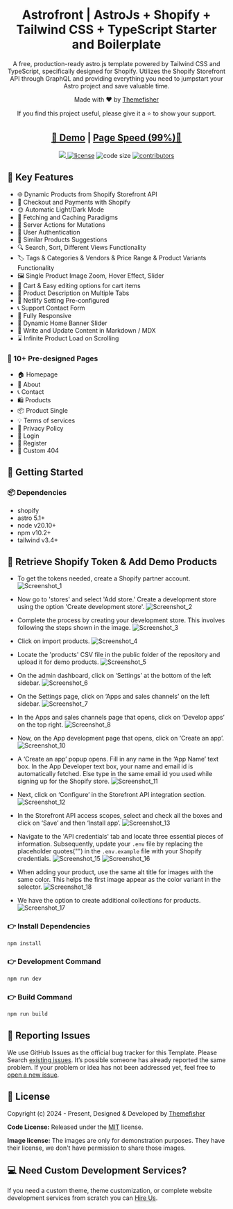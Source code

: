 <h1 align=center>Astrofront | AstroJs + Shopify + Tailwind CSS + TypeScript Starter and Boilerplate</h1>

<p align=center>A free, production-ready astro.js template powered by Tailwind CSS and TypeScript, specifically designed for Shopify. Utilizes the Shopify Storefront API through GraphQL and providing everything you need to jumpstart your Astro project and save valuable time.</p>

<p align=center>Made with ♥ by <a href="https://themefisher.com/">Themefisher</a></p>
<p align=center> If you find this project useful, please give it a ⭐ to show your support. </p>

<h2 align="center"> <a target="_blank" href="https://astrofront.vercel.app/" rel="nofollow">👀 Demo</a> | <a  target="_blank" href="https://pagespeed.web.dev/analysis/https-astrofront-vercel-app/qs3wscwqpq?form_factor=desktop">Page Speed (99%)🚀</a>
</h2>

<p align=center>

 <a href="https://github.com/withastro/astro/releases/tag/astro@4.16.8" alt="Contributors">
    <img src="https://img.shields.io/static/v1?label=ASTRO&message=4.16&color=BC52EE&logo=astro" />
</a>

  <a href="https://github.com/themefisher/astrofront/blob/main/LICENSE">
    <img src="https://img.shields.io/github/license/themefisher/astrofront" alt="license"></a>

  <img src="https://img.shields.io/github/languages/code-size/themefisher/astrofront" alt="code size">

  <a href="https://github.com/themefisher/astrofront/graphs/contributors">
    <img src="https://img.shields.io/github/contributors/themefisher/astrofront" alt="contributors"></a>
</p>

## 📌 Key Features

- 🌐 Dynamic Products from Shopify Storefront API
- 💸 Checkout and Payments with Shopify
- 🌞 Automatic Light/Dark Mode
- 🚀 Fetching and Caching Paradigms
- 🔗 Server Actions for Mutations
- 🔐 User Authentication
- 🧩 Similar Products Suggestions
- 🔍 Search, Sort, Different Views Functionality
- 🏷️ Tags & Categories & Vendors & Price Range & Product Variants Functionality
- 🖼️ Single Product Image Zoom, Hover Effect, Slider
- 🛒 Cart & Easy editing options for cart items
- 📝 Product Description on Multiple Tabs
- 🔗 Netlify Setting Pre-configured
- 📞 Support Contact Form
- 📱 Fully Responsive
- 🔄 Dynamic Home Banner Slider
- 📝 Write and Update Content in Markdown / MDX
- ⌛ Infinite Product Load on Scrolling

### 📄 10+ Pre-designed Pages

- 🏠 Homepage
- 👤 About
- 📞 Contact
- 🛍️ Products
- 📦 Product Single
- 💡 Terms of services
- 📄 Privacy Policy
- 🔐 Login
- 🔑 Register
- 🚫 Custom 404

## 🚀 Getting Started

### 📦 Dependencies

- shopify
- astro 5.1+
- node v20.10+
- npm v10.2+
- tailwind v3.4+

<!-- get Shopify storefront API access token-->

## 🛒 Retrieve Shopify Token & Add Demo Products

- To get the tokens needed, create a Shopify partner account.
  ![Screenshot_1](https://github.com/tfmurad/commerceplate/assets/145179606/7309e70c-905a-4f20-8ad0-bc73ef176e97)

- Now go to 'stores' and select 'Add store.' Create a development store using the option 'Create development store'.
  ![Screenshot_2](https://github.com/tfmurad/commerceplate/assets/145179606/f7bbeefd-61c5-44a5-97db-cd76dd9540f8)

- Complete the process by creating your development store. This involves following the steps shown in the image.
  ![Screenshot_3](https://github.com/tfmurad/commerceplate/assets/145179606/b774a0bf-1156-4dc2-995d-cb7ec5f403b1)

- Click on import products.
  ![Screenshot_4](https://github.com/tfmurad/commerceplate/assets/145179606/74c4e3fa-d9b3-47b8-b2e3-e6a1514ef8ac)

- Locate the 'products' CSV file in the public folder of the repository and upload it for demo products.
  ![Screenshot_5](https://github.com/tfmurad/commerceplate/assets/145179606/abc0ad01-fe98-483a-97d3-5e5ef240a349)

- On the admin dashboard, click on ‘Settings’ at the bottom of the left sidebar.
  ![Screenshot_6](https://github.com/tfmurad/commerceplate/assets/145179606/016346cd-75d9-4ee4-8703-810a0adcd209)

- On the Settings page, click on ‘Apps and sales channels’ on the left sidebar.
  ![Screenshot_7](https://github.com/tfmurad/commerceplate/assets/145179606/101e4145-6951-4658-a211-9c6680c27803)

- In the Apps and sales channels page that opens, click on ‘Develop apps’ on the top right.
  ![Screenshot_8](https://github.com/tfmurad/commerceplate/assets/145179606/164097b5-a36d-4f8a-a69c-5248cd505426)

- Now, on the App development page that opens, click on ‘Create an app’.
  ![Screenshot_10](https://github.com/tfmurad/commerceplate/assets/145179606/e8ef392b-0147-4dd6-a192-c643330cf7fd)

- A ‘Create an app’ popup opens. Fill in any name in the ‘App Name’ text box. In the App Developer text box, your name and email id is automatically fetched. Else type in the same email id you used while signing up for the Shopify store.
  ![Screenshot_11](https://github.com/tfmurad/commerceplate/assets/145179606/19a8bd57-8073-4e95-8a32-c11f00f082bc)

- Next, click on ‘Configure’ in the Storefront API integration section.
  ![Screenshot_12](https://github.com/tfmurad/commerceplate/assets/145179606/c49893e2-a058-4332-affc-82e81938df7e)

- In the Storefront API access scopes, select and check all the boxes and click on ‘Save’ and then ‘Install app’.
  ![Screenshot_13](https://github.com/tfmurad/commerceplate/assets/145179606/420f3fa6-5ec8-4daf-bd25-6e1a6c955b9a)

- Navigate to the 'API credentials' tab and locate three essential pieces of information. Subsequently, update your `.env` file by replacing the placeholder quotes("") in the `.env.example` file with your Shopify credentials.
  ![Screenshot_15](https://github.com/tfmurad/commerceplate/assets/145179606/516ea322-4151-40c0-a4d6-888973cd1915)
  ![Screenshot_16](https://github.com/tfmurad/commerceplate/assets/145179606/9d2777a6-997a-4212-bad3-b416d7636903)

- When adding your product, use the same alt title for images with the same color. This helps the first image appear as the color variant in the selector.
  ![Screenshot_18](https://github.com/tfmurad/commerceplate/assets/145179606/8eee60c4-07dd-48b2-bb8c-a86c77964483)

- We have the option to create additional collections for products.
  ![Screenshot_17](https://github.com/tfmurad/commerceplate/assets/145179606/8baae171-4e39-47bb-9839-e91a9a4f50c5)

### 👉 Install Dependencies

```bash
npm install
```

### 👉 Development Command

```bash
npm run dev
```

### 👉 Build Command

```bash
npm run build
```

<!-- reporting issue -->

## 🐞 Reporting Issues

We use GitHub Issues as the official bug tracker for this Template. Please Search [existing issues](https://github.com/themefisher/astrofront/issues). It’s possible someone has already reported the same problem.
If your problem or idea has not been addressed yet, feel free to [open a new issue](https://github.com/themefisher/astrofront/issues).

<!-- licence -->

## 📝 License

Copyright (c) 2024 - Present, Designed & Developed by [Themefisher](https://themefisher.com/)

**Code License:** Released under the [MIT](https://github.com/themefisher/astrofront/blob/main/LICENSE) license.

**Image license:** The images are only for demonstration purposes. They have their license, we don't have permission to share those images.

## 💻 Need Custom Development Services?

If you need a custom theme, theme customization, or complete website development services from scratch you can [Hire Us](https://themefisher.com/).
